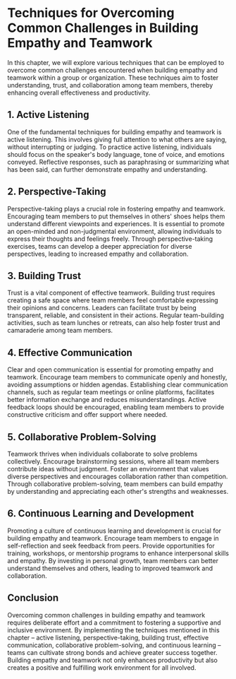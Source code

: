 # Techniques for Overcoming Common Challenges in Building Empathy and Teamwork

In this chapter, we will explore various techniques that can be employed to overcome common challenges encountered when building empathy and teamwork within a group or organization. These techniques aim to foster understanding, trust, and collaboration among team members, thereby enhancing overall effectiveness and productivity.

## 1\. Active Listening

One of the fundamental techniques for building empathy and teamwork is active listening. This involves giving full attention to what others are saying, without interrupting or judging. To practice active listening, individuals should focus on the speaker's body language, tone of voice, and emotions conveyed. Reflective responses, such as paraphrasing or summarizing what has been said, can further demonstrate empathy and understanding.

## 2\. Perspective-Taking

Perspective-taking plays a crucial role in fostering empathy and teamwork. Encouraging team members to put themselves in others' shoes helps them understand different viewpoints and experiences. It is essential to promote an open-minded and non-judgmental environment, allowing individuals to express their thoughts and feelings freely. Through perspective-taking exercises, teams can develop a deeper appreciation for diverse perspectives, leading to increased empathy and collaboration.

## 3\. Building Trust

Trust is a vital component of effective teamwork. Building trust requires creating a safe space where team members feel comfortable expressing their opinions and concerns. Leaders can facilitate trust by being transparent, reliable, and consistent in their actions. Regular team-building activities, such as team lunches or retreats, can also help foster trust and camaraderie among team members.

## 4\. Effective Communication

Clear and open communication is essential for promoting empathy and teamwork. Encourage team members to communicate openly and honestly, avoiding assumptions or hidden agendas. Establishing clear communication channels, such as regular team meetings or online platforms, facilitates better information exchange and reduces misunderstandings. Active feedback loops should be encouraged, enabling team members to provide constructive criticism and offer support where needed.

## 5\. Collaborative Problem-Solving

Teamwork thrives when individuals collaborate to solve problems collectively. Encourage brainstorming sessions, where all team members contribute ideas without judgment. Foster an environment that values diverse perspectives and encourages collaboration rather than competition. Through collaborative problem-solving, team members can build empathy by understanding and appreciating each other's strengths and weaknesses.

## 6\. Continuous Learning and Development

Promoting a culture of continuous learning and development is crucial for building empathy and teamwork. Encourage team members to engage in self-reflection and seek feedback from peers. Provide opportunities for training, workshops, or mentorship programs to enhance interpersonal skills and empathy. By investing in personal growth, team members can better understand themselves and others, leading to improved teamwork and collaboration.

## Conclusion

Overcoming common challenges in building empathy and teamwork requires deliberate effort and a commitment to fostering a supportive and inclusive environment. By implementing the techniques mentioned in this chapter – active listening, perspective-taking, building trust, effective communication, collaborative problem-solving, and continuous learning – teams can cultivate strong bonds and achieve greater success together. Building empathy and teamwork not only enhances productivity but also creates a positive and fulfilling work environment for all involved.
